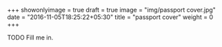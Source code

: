 +++
showonlyimage = true
draft = true
image = "img/passport cover.jpg"
date = "2016-11-05T18:25:22+05:30"
title = "passport cover"
weight = 0
+++

TODO Fill me in.

